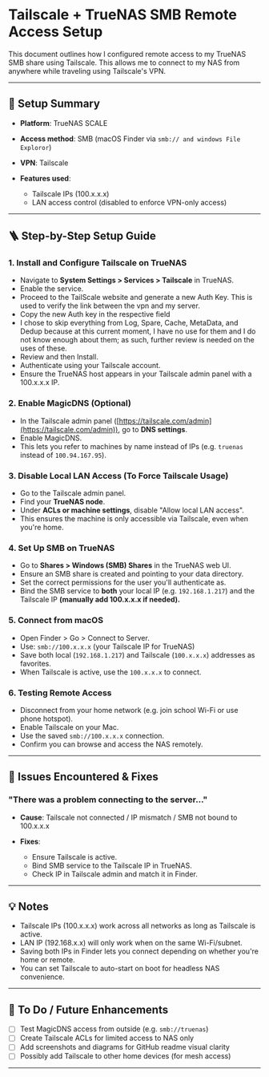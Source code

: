 # Tailscale + TrueNAS SMB Remote Access Setup

This document outlines how I configured remote access to my TrueNAS SMB share using Tailscale. This allows me to connect to my NAS from anywhere while traveling using Tailscale's VPN.

---

## 🔧 Setup Summary

* **Platform**: TrueNAS SCALE
* **Access method**: SMB (macOS Finder via `smb:// and windows File Exploror`)
* **VPN**: Tailscale
* **Features used**:

  * Tailscale IPs (100.x.x.x)
  * LAN access control (disabled to enforce VPN-only access)

---

## 🪜 Step-by-Step Setup Guide

### 1. Install and Configure Tailscale on TrueNAS

* Navigate to **System Settings > Services > Tailscale** in TrueNAS.
* Enable the service.
* Proceed to the TailScale website and generate a new Auth Key. This is used to verify the link between the vpn and my server.
* Copy the new Auth key in the respective field 
* I chose to skip everything from Log, Spare, Cache, MetaData, and Dedup because at this current moment, I have no use for them and I do not know enough about them; as such, further review is needed on the uses of these.
* Review and then Install. 
* Authenticate using your Tailscale account.
* Ensure the TrueNAS host appears in your Tailscale admin panel with a 100.x.x.x IP.

### 2. Enable MagicDNS (Optional)

* In the Tailscale admin panel ([https://tailscale.com/admin](https://tailscale.com/admin)), go to **DNS settings**.
* Enable MagicDNS.
* This lets you refer to machines by name instead of IPs (e.g. `truenas` instead of `100.94.167.95`).

### 3. Disable Local LAN Access (To Force Tailscale Usage)

* Go to the Tailscale admin panel.
* Find your **TrueNAS node**.
* Under **ACLs or machine settings**, disable "Allow local LAN access".
* This ensures the machine is only accessible via Tailscale, even when you're home.

### 4. Set Up SMB on TrueNAS

* Go to **Shares > Windows (SMB) Shares** in the TrueNAS web UI.
* Ensure an SMB share is created and pointing to your data directory.
* Set the correct permissions for the user you'll authenticate as.
* Bind the SMB service to **both** your local IP (e.g. `192.168.1.217`) and the Tailscale IP **(manually add 100.x.x.x if needed).**

### 5. Connect from macOS

* Open Finder > Go > Connect to Server.
* Use: `smb://100.x.x.x` (your Tailscale IP for TrueNAS)
* Save both local (`192.168.1.217`) and Tailscale (`100.x.x.x`) addresses as favorites.
* When Tailscale is active, use the `100.x.x.x` to connect.

### 6. Testing Remote Access

* Disconnect from your home network (e.g. join school Wi-Fi or use phone hotspot).
* Enable Tailscale on your Mac.
* Use the saved `smb://100.x.x.x` connection.
* Confirm you can browse and access the NAS remotely.

---

## 🧪 Issues Encountered & Fixes

### "There was a problem connecting to the server..."

* **Cause**: Tailscale not connected / IP mismatch / SMB not bound to 100.x.x.x
* **Fixes**:

  * Ensure Tailscale is active.
  * Bind SMB service to the Tailscale IP in TrueNAS.
  * Check IP in Tailscale admin and match it in Finder.
---

## 💡 Notes

* Tailscale IPs (100.x.x.x) work across all networks as long as Tailscale is active.
* LAN IP (192.168.x.x) will only work when on the same Wi-Fi/subnet.
* Saving both IPs in Finder lets you connect depending on whether you're home or remote.
* You can set Tailscale to auto-start on boot for headless NAS convenience.

---

## 🧾 To Do / Future Enhancements

* [ ] Test MagicDNS access from outside (e.g. `smb://truenas`)
* [ ] Create Tailscale ACLs for limited access to NAS only
* [ ] Add screenshots and diagrams for GitHub readme visual clarity
* [ ] Possibly add Tailscale to other home devices (for mesh access)

---	